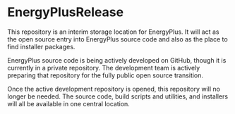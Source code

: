 EnergyPlusRelease
=================

This repository is an interim storage location for EnergyPlus.  It will act as the open source entry into EnergyPlus source code and also as the place to find installer packages.

EnergyPlus source code is being actively developed on GitHub, though it is currently in a private repository.  The development team is actively preparing that repository for the fully public open source transition.

Once the active development repository is opened, this repository will no longer be needed.  The source code, build scripts and utilities, and installers will all be available in one central location.
